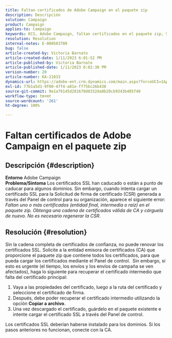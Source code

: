 ```yaml
---
title: Faltan certificados de Adobe Campaign en el paquete zip
description: Descripción
solution: Campaign
product: Campaign
applies-to: Campaign
keywords: KCS, Adobe Campaign, faltan certificados en el paquete zip, SSL, dominio, panel de control
resolution: Resolution
internal-notes: E-000503700
bug: false
article-created-by: Victoria Barnato
article-created-date: 1/11/2023 6:01:52 PM
article-published-by: Victoria Barnato
article-published-date: 1/11/2023 6:02:30 PM
version-number: 20
article-number: KA-21033
dynamics-url: https://adobe-ent.crm.dynamics.com/main.aspx?forceUCI=1&pagetype=entityrecord&etn=knowledgearticle&id=53ef6e04-da91-ed11-aad1-6045bd006d92
exl-id: 77b1a5d1-9f00-47f4-a81e-ff75bc26b438
source-git-commit: 9e1a79145d281670d0332da0b20cb9343b485f40
workflow-type: tm+mt
source-wordcount: '261'
ht-degree: 100%

---
```


# Faltan certificados de Adobe Campaign en el paquete zip

## Descripción {#description}

<b>Entorno</b>
Adobe Campaign
 <br><b>Problema/Síntoma</b>
Los certificados SSL han caducado o están a punto de caducar para algunos dominios. Sin embargo, cuando intenta cargar un certificado SSL para la Solicitud de firma de certificado (CSR) generada a través del Panel de control para su organización, aparece el siguiente error: *Faltan uno o más certificados (entidad final, intermedia o raíz) en el paquete zip. Obtenga una cadena de certificados válida de CA y cárguela de nuevo. No es necesario regenerar la CSR*.


## Resolución {#resolution}


Sin la cadena completa de certificados de confianza, no puede renovar los certificados SSL. Solicite a la entidad emisora de certificados (CA) que proporcione el paquete zip que contiene todos los certificados, para que pueda cargar los certificados mediante el Panel de control.  Sin embargo, si esto es urgente (el tiempo, los envíos y los envíos de campaña se ven afectados), haga lo siguiente para recuperar el certificado intermedio que falta del certificado principal:

1. Vaya a las propiedades del certificado, luego a la ruta del certificado y seleccione el certificado de firma.
2. Después, debe poder recuperar el certificado intermedio utilizando la opción <b>Copiar a archivo</b>.
3. Una vez descargado el certificado, guárdelo en el paquete existente e intente cargar el certificado SSL a través del Panel de control.


Los certificados SSL deberían haberse instalado para los dominios. Si los pasos anteriores no funcionan, conecte con la CA.
